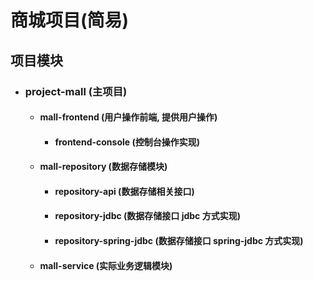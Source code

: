 # 商城项目(简易)

## 项目模块

* ### project-mall (主项目)
    * #### mall-frontend (用户操作前端, 提供用户操作)
        * #### frontend-console (控制台操作实现)
    * #### mall-repository (数据存储模块)
        * #### repository-api (数据存储相关接口)
        * #### repository-jdbc (数据存储接口 jdbc 方式实现)
        * #### repository-spring-jdbc (数据存储接口 spring-jdbc 方式实现)
    * #### mall-service (实际业务逻辑模块)